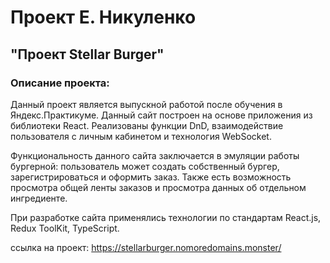 # Проект Е. Никуленко
## "Проект Stellar Burger"

### Описание проекта:
Данный проект является выпускной работой после обучения в Яндекс.Практикуме. Данный сайт построен на основе приложения из библиотеки React. Реализованы функции DnD, взаимодействие пользователя с личным кабинетом и технология WebSocket.

Функциональность данного сайта заключается в эмуляции работы бургерной: пользователь может создать собственный бургер, зарегистрироваться и оформить заказ. Также есть возможность просмотра общей ленты заказов и просмотра данных об отдельном ингредиенте.

При разработке сайта применялись технологии по стандартам React.js, Redux ToolKit, TypeScript.

ссылка на проект: https://stellarburger.nomoredomains.monster/

